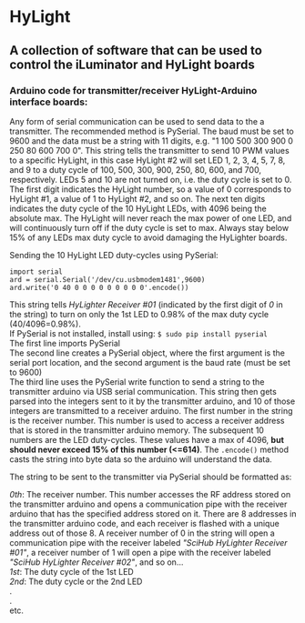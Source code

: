 # HyLight
## A collection of software that can be used to control the iLuminator and HyLight boards

### Arduino code for transmitter/receiver HyLight-Arduino interface boards:

Any form of serial communication can be used to send data to the a transmitter. The recommended method is PySerial. The baud must be set to 9600 and the data must be a string with 11 digits, e.g. "1 100 500 300 900 0 250 80 600 700 0". This string tells the transmitter to send 10 PWM values to a specific HyLight, in this case HyLight #2 will set LED 1, 2, 3, 4, 5, 7, 8, and 9 to a duty cycle of 100, 500, 300, 900, 250, 80, 600, and 700, respectively. LEDs 5 and 10 are not turned on, i.e. the duty cycle is set to 0. The first digit indicates the HyLight number, so a value of 0 corresponds to HyLight #1, a value of 1 to HyLight #2, and so on. The next ten digits indicates the duty cycle of the 10 HyLight LEDs, with 4096 being the absolute max. The HyLight will never reach the max power of one LED, and will continuously turn off if the duty cycle is set to max. Always stay below 15% of any LEDs max duty cycle to avoid damaging the HyLighter boards. 


Sending the 10 HyLight LED duty-cycles using PySerial:  
```
import serial 
ard = serial.Serial('/dev/cu.usbmodem1481',9600) 
ard.write('0 40 0 0 0 0 0 0 0 0 0'.encode()) 
```

This string tells _HyLighter Receiver #01_ (indicated by the first digit of _0_ in the string) to turn on only the 1st LED to 0.98% of the max duty cycle (40/4096=0.98%).  
If PySerial is not installed, install using: `$ sudo pip install pyserial`  
The first line imports PySerial  
The second line creates a PySerial object, where the first argument is the serial port location, and the second argument is the baud rate (must be set to 9600)  
The third line uses the PySerial write function to send a string to the transmitter arduino via USB serial communication. This string then gets parsed into the integers sent to it by the transmitter arduino, and 10 of those integers are transmitted to a receiver arduino. The first number in the string is the receiver number. This number is used to access a receiver address that is stored in the transmitter arduino memory. The subsequent 10 numbers are the LED duty-cycles. These values have a max of 4096, **but should never exceed 15% of this number (<=614)**. The `.encode()` method casts the string into byte data so the arduino will understand the data.  

The string to be sent to the transmitter via PySerial should be formatted as:  

_0th_: The receiver number. This number accesses the RF address stored on the transmitter arduino and opens a communication pipe with the receiver arduino that has the specified address stored on it. There are 8 addresses in the transmitter arduino code, and each receiver is flashed with a unique address out of those 8. A receiver number of 0 in the string will open a communication pipe with the receiver labeled _"SciHub HyLighter Receiver #01"_, a receiver number of 1 will open a pipe with the receiver labeled _"SciHub HyLighter Receiver #02"_, and so on...   
_1st_: The duty cycle of the 1st LED  
_2nd_: The duty cycle or the 2nd LED  
.  
.  
etc.  
